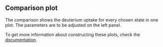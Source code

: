 ## Comparison plot

The comparison shows the deuterium uptake for every chosen state in one plot. The parameters are to be adjusted on the left panel.

To get more information about constructing these plots, check the [documentation](https://hadexversum.github.io/HaDeX/articles/overview.html#comparison-of-states).
